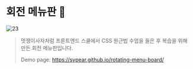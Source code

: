# 회전 메뉴판 🍦
![23](https://user-images.githubusercontent.com/105365737/191263487-46af6070-b208-415e-b3d4-d4af310e97b6.gif)
> 멋쟁이사자처럼 프론트엔드 스쿨에서 CSS 원근법 수업을 들은 후 복습을 위해 만든 회전 메뉴판입니다.
>
> Demo page: https://sypear.github.io/rotating-menu-board/
